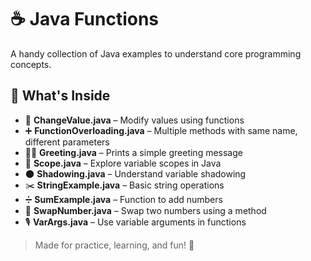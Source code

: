 # ☕ Java Functions

A handy collection of Java examples to understand core programming concepts.

## 📂 What's Inside

- 🔄 **ChangeValue.java** – Modify values using functions  
- ➕ **FunctionOverloading.java** – Multiple methods with same name, different parameters  
- 🙋‍♀️ **Greeting.java** – Prints a simple greeting message  
- 📌 **Scope.java** – Explore variable scopes in Java  
- 🌑 **Shadowing.java** – Understand variable shadowing  
- ✂️ **StringExample.java** – Basic string operations  
- ➗ **SumExample.java** – Function to add numbers  
- 🔁 **SwapNumber.java** – Swap two numbers using a method  
- 🎙 **VarArgs.java** – Use variable arguments in functions


> Made for practice, learning, and fun! 🚀
